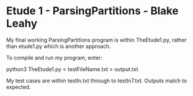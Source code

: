 # Etude 1 - ParsingPartitions - Blake Leahy

My final working ParsingPartitions program is within TheEtude1.py, rather than etude1.py which is another approach. 

To compile and run my program, enter:

python3 TheEtude1.py < testFileName.txt > output.txt

My test cases are within testIn.txt through to testIn7.txt. Outputs match to expected. 